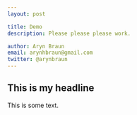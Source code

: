```yaml
---
layout: post

title: Demo
description: Please please please work.

author: Aryn Braun
email: arynhbraun@gmail.com
twitter: @arynbraun
---
```


## This is my headline

This is some text. 

